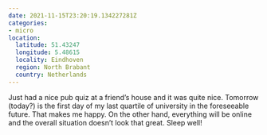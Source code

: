 ```yaml
---
date: 2021-11-15T23:20:19.134227281Z
categories:
- micro
location:
  latitude: 51.43247
  longitude: 5.48615
  locality: Eindhoven
  region: North Brabant
  country: Netherlands
---
```


Just had a nice pub quiz at a friend’s house and it was quite nice. Tomorrow (today?) is the first day of my last quartile of university in the foreseeable future. That makes me happy. On the other hand, everything will be online and the overall situation doesn’t look that great. Sleep well!
